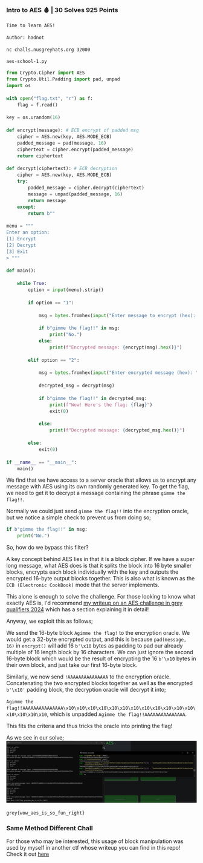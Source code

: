 ### Intro to AES 🩸 | 30 Solves 925 Points
```
Time to learn AES!

Author: hadnot

nc challs.nusgreyhats.org 32000
```

`aes-school-1.py`
```py
from Crypto.Cipher import AES
from Crypto.Util.Padding import pad, unpad
import os

with open("flag.txt", "r") as f:
    flag = f.read()

key = os.urandom(16)

def encrypt(message): # ECB encrypt of padded msg
    cipher = AES.new(key, AES.MODE_ECB)
    padded_message = pad(message, 16)
    ciphertext = cipher.encrypt(padded_message)
    return ciphertext

def decrypt(ciphertext): # ECB decryption
    cipher = AES.new(key, AES.MODE_ECB)
    try:
        padded_message = cipher.decrypt(ciphertext)
        message = unpad(padded_message, 16)
        return message
    except:
        return b""

menu = """
Enter an option:
[1] Encrypt
[2] Decrypt
[3] Exit
> """

def main():

    while True:
        option = input(menu).strip()

        if option == "1":

            msg = bytes.fromhex(input("Enter message to encrypt (hex): "))
            
            if b"gimme the flag!!" in msg:
                print("No.")
            else:
                print(f"Encrypted message: {encrypt(msg).hex()}")
                        
        elif option == "2":

            msg = bytes.fromhex(input("Enter encrypted message (hex): "))
            
            decrypted_msg = decrypt(msg)

            if b"gimme the flag!!" in decrypted_msg:
                print(f"Wow! Here's the flag: {flag}")
                exit(0)
                
            else:
                print(f"Decrypted message: {decrypted_msg.hex()}")
                
        else:
            exit(0)

if __name__ == "__main__":
    main()
```

We find that we have access to a server oracle that allows us to encrypt any message with AES using its own randomly generated key. To get the flag, we need to get it to decrypt a message containing the phrase `gimme the flag!!`.

Normally we could just send `gimme the flag!!` into the encryption oracle, but we notice a simple check to prevent us from doing so;
```py
if b"gimme the flag!!" in msg:
    print("No.")
```

So, how do we bypass this filter?

A key concept behind AES lies in that it is a block cipher. If we have a super long message, what AES does is that it splits the block into 16 byte smaller blocks, encrypts each block individually with the key and outputs the encrypted 16-byte output blocks together. This is also what is known as the `ECB (Electronic CookBook)` mode that the server implements.

This alone is enough to solve the challenge. For those looking to know what exactly AES is, I'd recommend [my writeup on an AES challenge in grey qualifiers 2024](../greyquals_24/crypto_aes.md#aes-internally) which has a section explaining it in detail!

Anyway, we exploit this as follows;

We send the 16-byte block `Agimme the flag!` to the encryption oracle. We would get a 32-byte encrypted output, and this is because `pad(message, 16)` in `encrypt()` will add 16 `b'\x10` bytes as padding to pad our already multiple of 16 length block by 16 characters. We can just ignore the second 16-byte block which would be the result of encrypting the 16 `b'\x10` bytes in their own block, and just take our first 16-byte block.

Similarly, we now send `!AAAAAAAAAAAAAAA` to the encryption oracle. Concatenating the two encrypted blocks together as well as the encrypted `b'\x10'` padding block, the decryption oracle will decrypt it into;

`Agimme the flag!!AAAAAAAAAAAAAAA\x10\x10\x10\x10\x10\x10\x10\x10\x10\x10\x10\x10\x10\x10\x10\x10`, which is unpadded `Agimme the flag!!AAAAAAAAAAAAAAA`.

This fits the criteria and thus tricks the oracle into printing the flag!

As we see in our solve;
![alt text](images/aes1.png)

`grey{wow_aes_is_so_fun_right}`

### Same Method Different Chall

For those who may be interested, this usage of block manipulation was used by myself in another ctf whose writeup you can find in this repo! Check it out [here](../../byuctf24/writeups.md/#cookie-cutter-40-solves-447-pts)
